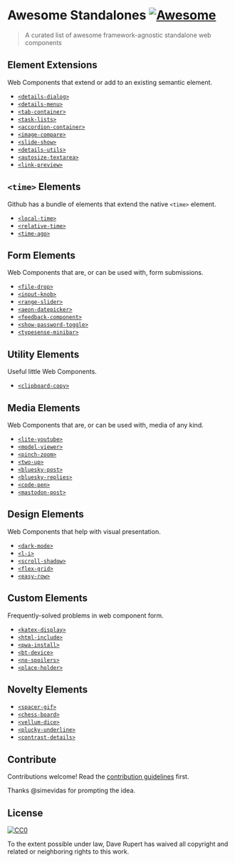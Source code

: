 # Awesome Standalones [![Awesome](https://awesome.re/badge.svg)](https://awesome.re)

> A curated list of awesome framework-agnostic standalone web components

## Element Extensions

Web Components that extend or add to an existing semantic element.

- [`<details-dialog>`](https://github.com/github/details-dialog-element)
- [`<details-menu>`](https://github.com/github/details-menu-element)
- [`<tab-container>`](https://github.com/github/tab-container-element)
- [`<task-lists>`](https://github.com/github/task-lists-element)
- [`<accordion-container>`](https://codepen.io/levimcg/pen/ZEYapRY)
- [`<image-compare>`](https://image-compare-component.netlify.app)
- [`<slide-show>`](https://stephen.band/slide-show/)
- [`<details-utils>`](https://github.com/zachleat/details-utils)
- [`<autosize-textarea>`](https://github.com/andrico1234/autosize-textarea)
- [`<link-preview>`](https://github.com/rg-wood/link-preview)

## `<time>` Elements

Github has a bundle of elements that extend the native `<time>` element.

- [`<local-time>`](https://github.com/github/time-elements)
- [`<relative-time>`](https://github.com/github/time-elements)
- [`<time-ago>`](https://github.com/github/time-elements)

## Form Elements

Web Components that are, or can be used with, form submissions.

- [`<file-drop>`](https://github.com/GoogleChromeLabs/file-drop)
- [`<input-knob>`](https://github.com/GoogleChromeLabs/input-knob)
- [`<range-slider>`](https://github.com/andreruffert/range-slider-element)
- [`<aeon-datepicker>`](https://github.com/lamplightdev/aeon)
- [`<feedback-component>`](https://github.com/RamseyInHouse/feedback-component)
- [`<show-password-toggle>`](https://github.com/sunnywalker/show-password-toggle)
- [`<typesense-minibar>`](https://jquery.github.io/typesense-minibar/demo/)

## Utility Elements

Useful little Web Components.

- [`<clipboard-copy>`](https://github.com/github/clipboard-copy-element)

## Media Elements

Web Components that are, or can be used with, media of any kind.

- [`<lite-youtube>`](https://github.com/paulirish/lite-youtube-embed)
- [`<model-viewer>`](https://github.com/GoogleWebComponents/model-viewer)
- [`<pinch-zoom>`](https://github.com/GoogleChromeLabs/pinch-zoom)
- [`<two-up>`](https://github.com/GoogleChromeLabs/two-up)
- [`<bluesky-post>`](https://darn.es/bluesky-post-web-component)
- [`<bluesky-replies>`](https://darn.es/bluesky-replies-web-component)
- [`<code-pen>`](https://darn.es/code-pen-web-component)
- [`<mastodon-post>`](https://darn.es/mastodon-post-web-component)

## Design Elements

Web Components that help with visual presentation.

- [`<dark-mode>`](https://github.com/GoogleChromeLabs/dark-mode-toggle)
- [`<l-i>`](https://github.com/lekoala/last-icon)
- [`<scroll-shadow>`](https://github.com/ingmarh/scroll-shadow-element)
- [`<flex-grid>`](https://github.com/lekoala/flex-grid)
- [`<easy-row>`](https://github.com/compmeist/easy-row)

## Custom Elements

Frequently-solved problems in web component form.

- [`<katex-display>`](https://github.com/justinfagnani/katex-elements)
- [`<html-include>`](https://www.npmjs.com/package//html-include-element)
- [`<pwa-install>`](https://github.com/pwa-builder/pwa-install)
- [`<bt-device>`](https://github.com/mattdsteele/bt-device)
- [`<no-spoilers>`](https://github.com/andrico1234/no-spoilers)
- [`<place-holder>`](https://github.com/Noleli/place-holder)

## Novelty Elements

- [`<spacer-gif>`](https://github.com/erikkroes/spacer-gif)
- [`<chess-board>`](https://justinfagnani.github.io/chessboard-element/)
- [`<vellum-dice>`](https://github.com/grislyeye/vellum-dice)
- [`<plucky-underline>`](https://noahliebman.net/projects/plucky-underline/)
- [`<contrast-details>`](https://darn.es/contrast-details-web-component)

## Contribute

Contributions welcome! Read the [contribution guidelines](contributing.md) first.

Thanks @simevidas for prompting the idea.

## License

[![CC0](https://mirrors.creativecommons.org/presskit/buttons/88x31/svg/cc-zero.svg)](https://creativecommons.org/publicdomain/zero/1.0)

To the extent possible under law, Dave Rupert has waived all copyright and
related or neighboring rights to this work.
